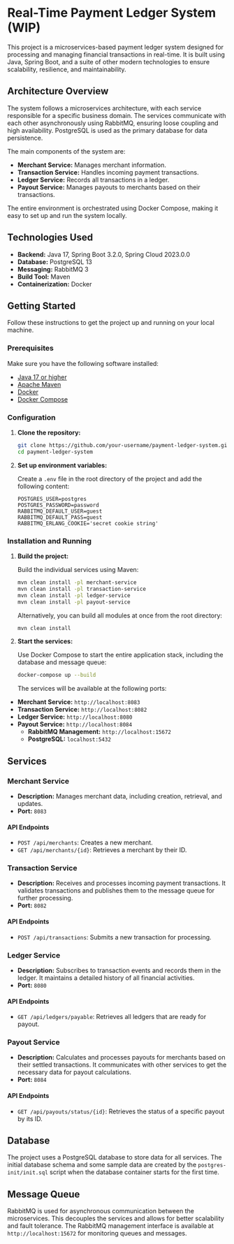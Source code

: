 # Real-Time Payment Ledger System (WIP)

This project is a microservices-based payment ledger system designed for processing and managing financial transactions in real-time. It is built using Java, Spring Boot, and a suite of other modern technologies to ensure scalability, resilience, and maintainability.

## Architecture Overview

The system follows a microservices architecture, with each service responsible for a specific business domain. The services communicate with each other asynchronously using RabbitMQ, ensuring loose coupling and high availability. PostgreSQL is used as the primary database for data persistence.

The main components of the system are:

-   **Merchant Service:** Manages merchant information.
-   **Transaction Service:** Handles incoming payment transactions.
-   **Ledger Service:** Records all transactions in a ledger.
-   **Payout Service:** Manages payouts to merchants based on their transactions.

The entire environment is orchestrated using Docker Compose, making it easy to set up and run the system locally.

## Technologies Used

-   **Backend:** Java 17, Spring Boot 3.2.0, Spring Cloud 2023.0.0
-   **Database:** PostgreSQL 13
-   **Messaging:** RabbitMQ 3
-   **Build Tool:** Maven
-   **Containerization:** Docker

## Getting Started

Follow these instructions to get the project up and running on your local machine.

### Prerequisites

Make sure you have the following software installed:

-   [Java 17 or higher](https://www.oracle.com/java/technologies/javase-jdk17-downloads.html)
-   [Apache Maven](https://maven.apache.org/install.html)
-   [Docker](https://docs.docker.com/get-docker/)
-   [Docker Compose](https://docs.docker.com/compose/install/)

### Configuration

1.  **Clone the repository:**

    ```bash
    git clone https://github.com/your-username/payment-ledger-system.git
    cd payment-ledger-system
    ```

2.  **Set up environment variables:**

    Create a `.env` file in the root directory of the project and add the following content:

    ```
    POSTGRES_USER=postgres
    POSTGRES_PASSWORD=password
    RABBITMQ_DEFAULT_USER=guest
    RABBITMQ_DEFAULT_PASS=guest
    RABBITMQ_ERLANG_COOKIE='secret cookie string'
    ```

### Installation and Running

1.  **Build the project:**

    Build the individual services using Maven:

    ```bash
    mvn clean install -pl merchant-service
    mvn clean install -pl transaction-service
    mvn clean install -pl ledger-service
    mvn clean install -pl payout-service
    ```

    Alternatively, you can build all modules at once from the root directory:

    ```bash
    mvn clean install
    ```

2.  **Start the services:**

    Use Docker Compose to start the entire application stack, including the database and message queue:

    ```bash
    docker-compose up --build
    ```

    The services will be available at the following ports:

-   **Merchant Service:** `http://localhost:8083`
-   **Transaction Service:** `http://localhost:8082`
-   **Ledger Service:** `http://localhost:8080`
-   **Payout Service:** `http://localhost:8084`
    -   **RabbitMQ Management:** `http://localhost:15672`
    -   **PostgreSQL:** `localhost:5432`

## Services

### Merchant Service

-   **Description:** Manages merchant data, including creation, retrieval, and updates.
-   **Port:** `8083`

#### API Endpoints

-   `POST /api/merchants`: Creates a new merchant.
-   `GET /api/merchants/{id}`: Retrieves a merchant by their ID.

### Transaction Service

-   **Description:** Receives and processes incoming payment transactions. It validates transactions and publishes them to the message queue for further processing.
-   **Port:** `8082`

#### API Endpoints

-   `POST /api/transactions`: Submits a new transaction for processing.

### Ledger Service

-   **Description:** Subscribes to transaction events and records them in the ledger. It maintains a detailed history of all financial activities.
-   **Port:** `8080`

#### API Endpoints

-   `GET /api/ledgers/payable`: Retrieves all ledgers that are ready for payout.

### Payout Service

-   **Description:** Calculates and processes payouts for merchants based on their settled transactions. It communicates with other services to get the necessary data for payout calculations.
-   **Port:** `8084`

#### API Endpoints

-   `GET /api/payouts/status/{id}`: Retrieves the status of a specific payout by its ID.

## Database

The project uses a PostgreSQL database to store data for all services. The initial database schema and some sample data are created by the `postgres-init/init.sql` script when the database container starts for the first time.

## Message Queue

RabbitMQ is used for asynchronous communication between the microservices. This decouples the services and allows for better scalability and fault tolerance. The RabbitMQ management interface is available at `http://localhost:15672` for monitoring queues and messages.
